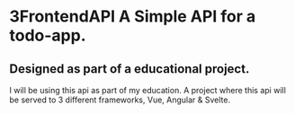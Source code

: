 # 3FrontendAPI A Simple API for a todo-app.

## Designed as part of a educational project.
I will be using this api as part of my education. A project where this api will be served to 3 different frameworks, Vue, Angular & Svelte.

